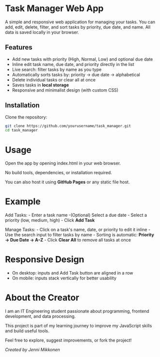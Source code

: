# Task Manager Web App

A simple and responsive web application for managing your tasks. You can add, edit, delete, filter, and sort tasks by priority, due date, and name. All data is saved locally in your browser.

## Features

- Add new tasks with priority (High, Normal, Low) and optional due date
- Inline edit task name, due date, and priority directly in the list
- Live search: filter tasks by name as you type
- Automatically sorts tasks by: priority → due date → alphabetical
- Delete individual tasks or clear all at once
- Saves tasks in **local storage**
- Responsive and minimalist design (with custom CSS)

## Installation

Clone the repository:
```bash
git clone https://github.com/yourusername/task_manager.git
cd task_manager
```

# Usage

Open the app by opening index.html in your web browser.

No build tools, dependencies, or installation required.

You can also host it using **GitHub Pages** or any static file host.

# Example

Add Tasks:
    - Enter a task name
    -(Optional) Select a due date
    - Select a priority (low, medium, high)
    - Click **Add Task**

Manage Tasks:
    - Click on a task's name, date, or priority to edit it inline
    - Use the search input to filter tasks by name
    - Sorting is automatic: **Priority → Due Date → A–Z**
    - Click **Clear All** to remove all tasks at once

# Responsive Design

- On desktop: inputs and Add Task button are aligned in a row
- On mobile: inputs stack vertically for better usability


# About the Creator

I am an IT Engineering student passionate about programming, frontend development, and data processing.

This project is part of my learning journey to improve my JavaScript skills and build useful tools.

Feel free to explore, suggest improvements, or fork the project!

*Created by Jenni Mikkonen*
